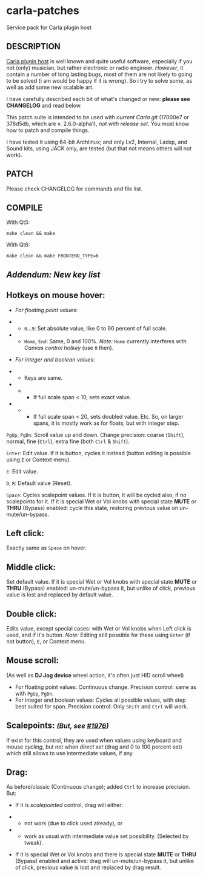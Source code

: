 # carla-patches
Service pack for Carla plugin host

DESCRIPTION
-----------

[Carla plugin host](https://github.com/falkTX/Carla) is well known and quite useful software, especially if you not (only) musician, but rather electronic or radio engineer. _However_, it contain a number of long lasting bugs, most of them are not likely to going to be solved (i am would be happy if it is wrong). So i try to solve some, as well as add some new scalable art.

I have carefully described each bit of what's changed or new: **please see CHANGELOG** and read below.

This patch suite is intended to be used with _current Carla git_ (17000e7 or 378d5db, which are v. 2.6.0-alpha1), _not with release set_. You must know how to patch and compile things.

I have tested it using 64-bit Archlinux; and only Lv2, Internal, Ladsp, and Sound kits, using JACK only, are tested (but that not means others will not work).

PATCH
-----

Please check CHANGELOG for commands and file list.

COMPILE
-------
With Qt5:	
    
    make clean && make
    
With Qt6:	

    make clean && make FRONTEND_TYPE=6

_Addendum: New key list_
----------------------

Hotkeys on mouse hover:
---
* _For floating point values_:
- * `0`...`9`: Set absolute value, like 0 to 90 percent of full scale.
- * `Home`, `End`: Same, 0 and 100%. _Note:_ `Home` currently interferes with _Canvas control hotkey_ (use `0` then).
* _For integer and boolean values_:
- * Keys are same.
- * - If full scale span < 10, sets exact value.
- * - If full scale span < 20, sets doubled value. Etc. So, on larger spans, it is mostly work as for floats, but with integer step.

`PgUp`, `PgDn`: Scroll value up and down. Change precision: coarse (`Shift`), normal, fine (`Ctrl`), extra fine (both `Ctrl` & `Shift`).

`Enter`: Edit value. If it is button, cycles it instead (button editing is possible using `E` or Context menu).

`E`: Edit value.

`D`, `R`: Default value (Reset).

`Space`: Cycles scalepoint values. If it is button, it will be cycled also, if no scalepoints for it. If it is special Wet or Vol knobs with special state **MUTE** or **THRU** (Bypass) enabled: cycle this state, restoring previous value on un-mute/un-bypass.

Left click:
---
Exactly same as `Space` on hover.

Middle click:
---
Set default value. If it is special Wet or Vol knobs with special state **MUTE** or **THRU** (Bypass) enabled: un-mute/un-bypass it, but unlike of click, previous value is lost and replaced by default value.

Double click:
---
Edits value, except special cases: with Wet or Vol knobs when Left click is used, and if it's button. _Note:_ Editing still possible for these using `Enter` (if not button), `E`, or Context menu.

Mouse scroll:
---
(As well as **DJ Jog device** wheel action, it's often just HID scroll wheel)<br>
* For floating point values: 
Continuous change. Precision control: same as with `PgUp`, `PgDn`.
* For integer and boolean values: 
Cycles all possible values, with step best suited for span. Precision control: Only `Shift` and `Ctrl` will work.

Scalepoints: <small>_(But, see [#1976](https://github.com/falkTX/Carla/issues/1976))_</small>
---
If exist for this control, they are used when values using keyboard and mouse _cycling_, but not when _direct set_ (drag and 0 to 100 percent set) which still allows to use intermediate values, if any.

Drag: 
---
As before/classic (Continuous change); added `Ctrl` to increase precision. But:
* If it is _scalepointed_ control, drag will either:
- * not work (due to click used already), or
- * work as usual with intermediate value set possibility. (Selected by tweak).
* If it is special Wet or Vol knobs and there is special state **MUTE** or **THRU** (Bypass) enabled and active: drag will un-mute/un-bypass it, but unlike of click, previous value is lost and replaced by drag result.





